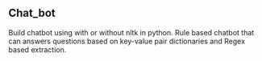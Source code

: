 ## Chat_bot
Build chatbot using with or without nltk in python.
Rule based chatbot that can answers questions based on key-value pair dictionaries and Regex based extraction.
